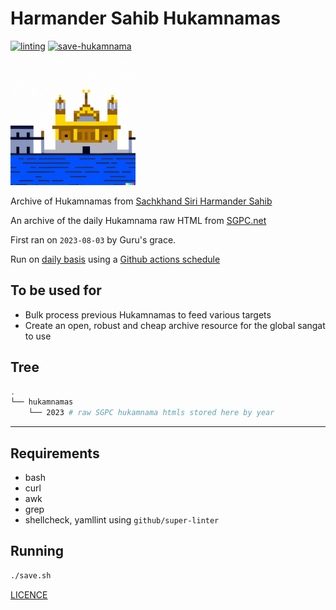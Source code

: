 # Harmander Sahib Hukamnamas

[![linting](https://github.com/sikhnet/harmander-sahib-hukamnamas/actions/workflows/lint.yaml/badge.svg)](https://github.com/sikhnet/harmander-sahib-hukamnamas/actions/workflows/lint.yaml)
[![save-hukamnama](https://github.com/sikhnet/harmander-sahib-hukamnamas/actions/workflows/save-hukamnama.yaml/badge.svg)](https://github.com/sikhnet/harmander-sahib-hukamnamas/actions/workflows/save-hukamnama.yaml)

![Dall-e: harmandir sahib, 8 bit pixel style](icon.png)

Archive of Hukamnamas from [Sachkhand Siri Harmander Sahib](https://en.wikipedia.org/wiki/Golden_Temple)

An archive of the daily Hukamnama raw HTML from [SGPC.net](http://SGPC.net)

First ran on `2023-08-03` by Guru's grace.

Run on [daily basis](.github/workflows/save-hukamnama.yaml) using a [Github actions schedule](https://docs.github.com/en/actions/using-workflows/events-that-trigger-workflows#schedule)

## To be used for

- Bulk process previous Hukamnamas to feed various targets
- Create an open, robust and cheap archive resource for the global sangat to use

## Tree

```bash
.
└── hukamnamas
    └── 2023 # raw SGPC hukamnama htmls stored here by year

```

---

## Requirements

- bash
- curl
- awk
- grep
- shellcheck, yamllint using `github/super-linter`

## Running

```bash
./save.sh
```

[LICENCE](LICENCE)
